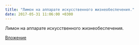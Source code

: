 ```yaml
---
title: "Лимон на аппарате искусственного жизнеобеспечения."
date: 2017-05-31 11:06:00 +0300
---
```


Лимон на аппарате искусственного жизнеобеспечения.

[Вложение](https://vk.com/photo41076938_456241028)
